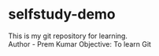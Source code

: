 # selfstudy-demo
This is my git repository for learning.
<br>
Author - Prem Kumar
Objective: To learn Git
